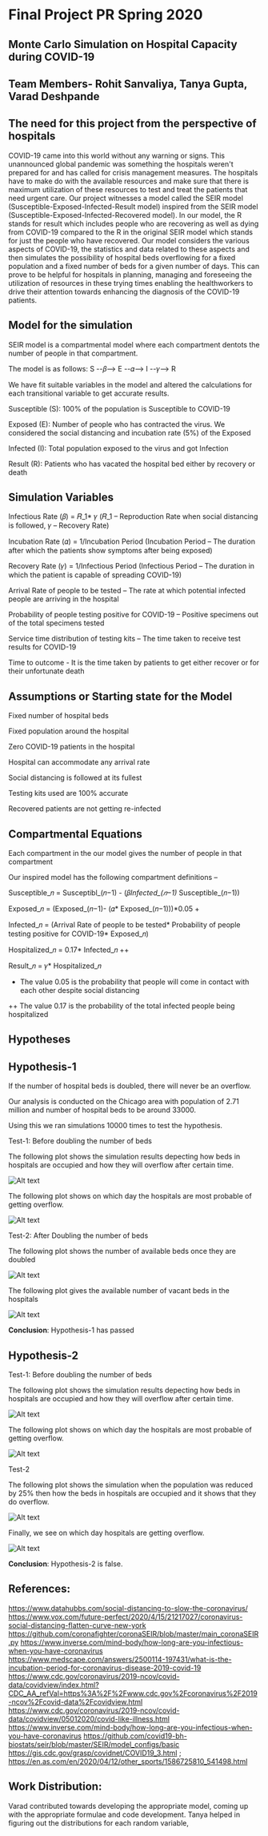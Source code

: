 # Final Project PR Spring 2020

## Monte Carlo Simulation on Hospital Capacity during COVID-19


## Team Members- Rohit Sanvaliya, Tanya Gupta, Varad Deshpande

## The need for this project from the perspective of hospitals

COVID-19 came into this world without any warning or signs. This unannounced global pandemic was something the hospitals weren't prepared for and has called for crisis management measures. The hospitals have to make do with the available resources and make sure that there is maximum utilization of these resources to test and treat the patients that need urgent care. Our project witnesses a model called the SEIR model (Susceptible-Exposed-Infected-Result model) inspired from the SEIR model (Susceptible-Exposed-Infected-Recovered model). In our model, the R stands for result which includes people who are recovering as well as dying from COVID-19 compared to the R in the original SEIR model which stands for just the people who have recovered. Our model considers the various aspects of COVID-19, the statistics and data related to these aspects and then simulates the possibility of hospital beds overflowing for a fixed population and a fixed number of beds for a given number of days. This can prove to be helpful for hospitals in planning, managing and foreseeing the utilization of resources in these trying times enabling the healthworkers to drive their attention towards enhancing the diagnosis of the COVID-19 patients.


## Model for the simulation

SEIR model is a compartmental model where each compartment dentots the number of people in that compartment. 

The model is as follows: S --𝛽--> E --𝛼--> I --𝛾--> R

We have fit suitable variables in the model and altered the calculations for each transitional variable to get accurate results.

Susceptible (S): 100% of the population is Susceptible to COVID-19

Exposed (E): Number of people who has contracted the virus. We considered the social distancing and incubation rate (5%) of the Exposed

Infected (I): Total population exposed to the virus and got Infection

Result (R): Patients who has vacated the hospital bed either by recovery or death


## Simulation Variables

Infectious Rate (𝛽) = 𝑅_1* 𝛾  (𝑅_1 – Reproduction Rate when social distancing is followed, 𝛾 – Recovery Rate)

Incubation Rate (𝛼) = 1/Incubation Period (Incubation Period – The duration after which the patients show symptoms after being exposed)

Recovery Rate (𝛾) = 1/Infectious Period (Infectious Period – The duration in which the patient is capable of spreading COVID-19)

Arrival Rate of people to be tested – The rate at which potential infected people are arriving in the hospital

Probability of people testing positive for COVID-19 – Positive specimens out of the total specimens tested

Service time distribution of testing kits – The time taken to receive test results for COVID-19

Time to outcome - It is the time taken by patients to get either recover or for their unfortunate death


## Assumptions or Starting state for the Model

Fixed number of hospital beds

Fixed population around the hospital

Zero COVID-19 patients in the hospital

Hospital can accommodate any arrival rate 

Social distancing is followed at its fullest

Testing kits used are 100% accurate

Recovered patients are not getting re-infected


## Compartmental Equations

Each compartment in the our model gives the number of people in that compartment

Our inspired model has the following compartment definitions – 

Susceptible_𝑛 = Susceptibl_(𝑛−1) - (𝛽*Infected_(𝑛−1)* Susceptible_(𝑛−1))

Exposed_𝑛 = (Exposed_(𝑛−1)- (𝛼* Exposed_(𝑛−1)))*0.05  +

Infected_𝑛 = (Arrival Rate of people to be tested* Probability of people testing positive for COVID-19* Exposed_𝑛)

Hospitalized_𝑛 = 0.17* Infected_𝑛  ++

Result_𝑛 = 𝛾* Hospitalized_𝑛

+ The value 0.05 is the probability that people will come in contact with each other despite social distancing

++ The value 0.17 is the probability of the total infected people being hospitalized


## Hypotheses

## Hypothesis-1

If the number of hospital beds is doubled, there will never be an overflow.

Our analysis is conducted on the Chicago area with population of 2.71 million and number of hospital beds to be around 33000.

Using this we ran simulations 10000 times to test the hypothesis.

Test-1: Before doubling the number of beds

The following plot shows the simulation results depecting how beds in hospitals are occupied and how they will overflow after certain time.

![Alt text](https://github.com/tanyagupta55/final_project_2020Sp/blob/master/Plots/h1b-beds-vs-days.png?raw=true "Available beds vs Days")


The following plot shows on which day the hospitals are most probable of getting overflow.

![Alt text](https://github.com/tanyagupta55/final_project_2020Sp/blob/master/Plots/h1b-overflow-days-hist.png?raw=true "Day on which the hospitals overflow")

Test-2: After Doubling the number of beds


The following plot shows the number of available beds once they are doubled

![Alt text](https://github.com/tanyagupta55/final_project_2020Sp/blob/master/Plots/h1F-beds-vs-days.png?raw=true "Available beds vs Days")


The following plot gives the available number of vacant beds in the hospitals

![Alt text](https://github.com/tanyagupta55/final_project_2020Sp/blob/master/Plots/h1F-percent_vacant_beds-hist.png?raw=true "Percent Vacant Beds")

**Conclusion**: Hypothesis-1 has passed

## Hypothesis-2

Test-1: Before doubling the number of beds

The following plot shows the simulation results depecting how beds in hospitals are occupied and how they will overflow after certain time.

![Alt text](https://github.com/tanyagupta55/final_project_2020Sp/blob/master/Plots/h2b-beds-vs-days.png?raw=true "Available beds vs Days")


The following plot shows on which day the hospitals are most probable of getting overflow.

![Alt text](https://github.com/tanyagupta55/final_project_2020Sp/blob/master/Plots/h2b-overflow-days-hist.png?raw=true "Day on which the hospitals overflow")

Test-2

The following plot shows the simulation when the population was reduced by 25% then how the beds in hospitals are occupied and it shows that they do overflow.

![Alt text](https://github.com/tanyagupta55/final_project_2020Sp/blob/master/Plots/h2F-beds-vs-days.png?raw=true "Available beds vs Days")

Finally, we see on which day hospitals are getting overflow.

![Alt text](https://github.com/tanyagupta55/final_project_2020Sp/blob/master/Plots/h2F-overflow-days-hist.png?raw=true "Day on which the hospitals overflow")

**Conclusion**: Hypothesis-2 is false. 

## References:
https://www.datahubbs.com/social-distancing-to-slow-the-coronavirus/
https://www.vox.com/future-perfect/2020/4/15/21217027/coronavirus-social-distancing-flatten-curve-new-york https://github.com/coronafighter/coronaSEIR/blob/master/main_coronaSEIR.py
https://www.inverse.com/mind-body/how-long-are-you-infectious-when-you-have-coronavirus
https://www.medscape.com/answers/2500114-197431/what-is-the-incubation-period-for-coronavirus-disease-2019-covid-19
https://www.cdc.gov/coronavirus/2019-ncov/covid-data/covidview/index.html?CDC_AA_refVal=https%3A%2F%2Fwww.cdc.gov%2Fcoronavirus%2F2019-ncov%2Fcovid-data%2Fcovidview.html
https://www.cdc.gov/coronavirus/2019-ncov/covid-data/covidview/05012020/covid-like-illness.html
https://www.inverse.com/mind-body/how-long-are-you-infectious-when-you-have-coronavirus
https://github.com/covid19-bh-biostats/seir/blob/master/SEIR/model_configs/basic
https://gis.cdc.gov/grasp/covidnet/COVID19_3.html ; https://en.as.com/en/2020/04/12/other_sports/1586725810_541498.html

## Work Distribution:
Varad contributed towards developing the appropriate model, coming up with the appropriate formulae and code development. Tanya helped in figuring out the distributions for each random variable,  


